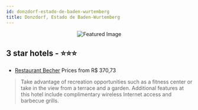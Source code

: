 ```yaml
---
id: donzdorf-estado-de-baden-wurtemberg
title: Donzdorf, Estado de Baden-Wurtemberg
---
```


<center><img src="https://i.travelapi.com/hotels/28000000/27350000/27345200/27345197/8d323943_z.jpg" alt="Featured Image" /></center>


##  3 star hotels - ⭐️⭐️⭐️

-    [Restaurant Becher](https://us.hurb.com/hotels/donzdorf/restaurant-becher-JNP-JP299148?cmp=18055) Prices from R$ 370,73
   > Take advantage of recreation opportunities such as a fitness center or take in the view from a terrace and a garden. Additional features at this hotel include complimentary wireless Internet access and barbecue grills.
